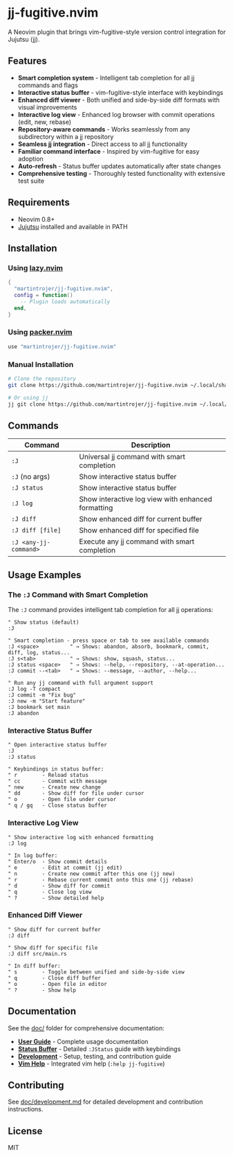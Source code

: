 # jj-fugitive.nvim

A Neovim plugin that brings vim-fugitive-style version control integration for Jujutsu (jj).

## Features

- **Smart completion system** - Intelligent tab completion for all jj commands and flags
- **Interactive status buffer** - vim-fugitive-style interface with keybindings
- **Enhanced diff viewer** - Both unified and side-by-side diff formats with visual improvements
- **Interactive log view** - Enhanced log browser with commit operations (edit, new, rebase)
- **Repository-aware commands** - Works seamlessly from any subdirectory within a jj repository
- **Seamless jj integration** - Direct access to all jj functionality
- **Familiar command interface** - Inspired by vim-fugitive for easy adoption
- **Auto-refresh** - Status buffer updates automatically after state changes
- **Comprehensive testing** - Thoroughly tested functionality with extensive test suite

## Requirements

- Neovim 0.8+
- [Jujutsu](https://github.com/martinvonz/jj) installed and available in PATH

## Installation

### Using [lazy.nvim](https://github.com/folke/lazy.nvim)

```lua
{
  "martintrojer/jj-fugitive.nvim",
  config = function()
    -- Plugin loads automatically
  end,
}
```

### Using [packer.nvim](https://github.com/wbthomason/packer.nvim)

```lua
use "martintrojer/jj-fugitive.nvim"
```

### Manual Installation

```bash
# Clone the repository
git clone https://github.com/martintrojer/jj-fugitive.nvim ~/.local/share/nvim/site/pack/plugins/start/jj-fugitive.nvim

# Or using jj
jj git clone https://github.com/martintrojer/jj-fugitive.nvim ~/.local/share/nvim/site/pack/plugins/start/jj-fugitive.nvim
```

## Commands

| Command | Description |
|---------|-------------|
| `:J` | Universal jj command with smart completion |
| `:J` (no args) | Show interactive status buffer |
| `:J status` | Show interactive status buffer |
| `:J log` | Show interactive log view with enhanced formatting |
| `:J diff` | Show enhanced diff for current buffer |
| `:J diff [file]` | Show enhanced diff for specified file |
| `:J <any-jj-command>` | Execute any jj command with smart completion |

## Usage Examples

### The `:J` Command with Smart Completion

The `:J` command provides intelligent tab completion for all jj operations:

```vim
" Show status (default)
:J

" Smart completion - press space or tab to see available commands
:J <space>          " → Shows: abandon, absorb, bookmark, commit, diff, log, status...
:J s<tab>           " → Shows: show, squash, status...
:J status <space>   " → Shows: --help, --repository, --at-operation...
:J commit --<tab>   " → Shows: --message, --author, --help...

" Run any jj command with full argument support
:J log -T compact
:J commit -m "Fix bug"
:J new -m "Start feature"
:J bookmark set main
:J abandon
```

### Interactive Status Buffer

```vim
" Open interactive status buffer
:J
:J status

" Keybindings in status buffer:
" r        - Reload status
" cc       - Commit with message
" new      - Create new change
" dd       - Show diff for file under cursor
" o        - Open file under cursor
" q / gq   - Close status buffer
```

### Interactive Log View

```vim
" Show interactive log with enhanced formatting
:J log

" In log buffer:
" Enter/o  - Show commit details
" e        - Edit at commit (jj edit)
" n        - Create new commit after this one (jj new)
" r        - Rebase current commit onto this one (jj rebase)
" d        - Show diff for commit
" q        - Close log view
" ?        - Show detailed help
```

### Enhanced Diff Viewer

```vim
" Show diff for current buffer
:J diff

" Show diff for specific file
:J diff src/main.rs

" In diff buffer:
" s        - Toggle between unified and side-by-side view
" q        - Close diff buffer
" o        - Open file in editor
" ?        - Show help
```

## Documentation

See the [doc/](doc/) folder for comprehensive documentation:

- **[User Guide](doc/README.md)** - Complete usage documentation
- **[Status Buffer](doc/jstatus.md)** - Detailed `:JStatus` guide with keybindings
- **[Development](doc/development.md)** - Setup, testing, and contribution guide
- **[Vim Help](doc/jj-fugitive.txt)** - Integrated vim help (`:help jj-fugitive`)

## Contributing

See [doc/development.md](doc/development.md) for detailed development and contribution instructions.

## License

MIT
